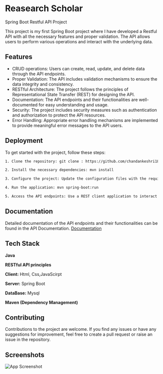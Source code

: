 
# Reasearch Scholar
Spring Boot Restful API Project


This project is my first Spring Boot project where I have developed a Restful API with all the necessary features and proper validation. The API allows users to perform various operations and interact with the underlying data.




## Features

- CRUD operations: Users can create, read, update, and delete data through the API endpoints.
- Proper Validation: The API includes validation mechanisms to ensure the data integrity and consistency.
- RESTful Architecture: The project follows the principles of Representational State Transfer (REST) for designing the API.
- Documentation: The API endpoints and their functionalities are well-documented for easy understanding and usage.
- Security: The project includes security measures such as authentication and authorization to protect the API resources.
- Error Handling: Appropriate error handling mechanisms are implemented to provide meaningful error messages to the API users.


## Deployment

To get started with the project, follow these steps:
```bash
1. Clone the repository: git clone : https://github.com/chandankeshri1812/spring_boot_P1_.git
```

```bash
2. Install the necessary dependencies: mvn install
```
```bash
3. Configure the project: Update the configuration files with the required settings.
```
```bash
4. Run the application: mvn spring-boot:run
```
```bash
5. Access the API endpoints: Use a REST client application to interact with the API. 
```
## Documentation
Detailed documentation of the API endpoints and their functionalities can be found in the API Documentation.
[Documentation](https://docs.spring.io/spring-boot/docs/current/reference/htmlsingle/)


## Tech Stack

**Java**

**RESTful API principles**

**Client:** Html, Css,JavaScirpt

**Server:** Spring Boot

**DataBase:** Mysql

**Maven (Dependency Management)**







## Contributing

Contributions to the project are welcome. If you find any issues or have any suggestions for improvement, feel free to create a pull request or raise an issue in the repository.


## Screenshots

![App Screenshot](https://drive.google.com/file/d/1Sf2Cud1APEy8ehkCi4d3wVnRqrs6bbtD/view?usp=share_link)

